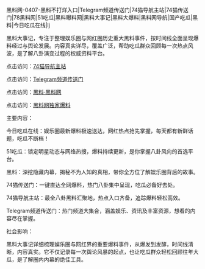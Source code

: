 #
黑料网-0407-黑料不打烊入口|Telegram频道传送门|74猫导航主站|74猫传送门|78黑料网|51吃瓜|黑料曝料网|黑料大事记|黑料大爆料|黑料网导航|国产吃瓜|黑料|今日吃瓜在线|lj

黑料大事记，专注于整理娱乐圈与网红圈历史重大黑料事件，按时间线全面呈现爆料经过与舆论发展。内容真实详尽，覆盖广泛，帮助吃瓜群众回顾每一次热点风波，是了解八卦演变过程的权威资料平台。


点击访问：<a href="https://74mao.com/">74猫导航主站</a>

点击访问：<a href="https://74mao.com/">Telegram频道传送门</a>

点击访问：<a href="https://fge-7ja.pages.dev/">黑料·黑料网</a>

点击访问：<a href="https://ert-6he.pages.dev/">黑料网独家爆料</a>


主要内容：

今日吃瓜在线：娱乐圈最新爆料极速送达，网红热点抢先掌握，每天都有新鲜话题，吃瓜不断档！

51吃瓜：锁定明星动态与网络热搜，爆料持续更新，是你掌握八卦风向的首选平台。

黑料：深挖隐藏内幕，揭秘不为人知的真相，带你全方位了解娱乐圈背后的故事。

74猫传送门：一键直达全网爆料，热门八卦集中呈现，吃瓜必备好去处。

74猫导航主站：最全八卦黑料汇聚地，热点入口齐备，追踪爆料轻松高效。

Telegram频道传送门：热门频道大集合，涵盖娱乐、资讯及丰富资源，想看的内容尽在掌握。

社会影响：

黑料大事记详细梳理娱乐圈与网红界的重要爆料事件，从爆发到发酵，时间线清晰，内容真实。它不仅记录每一次舆论风暴的起点，也让吃瓜群众轻松回顾往年大瓜，是了解圈内内幕的绝佳工具。

<span style="display:none;">[Canonical link](）</span>
